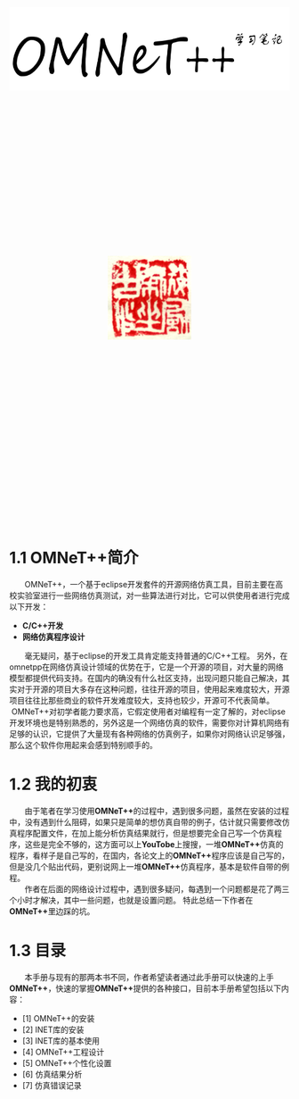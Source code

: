 
&nbsp;
&nbsp;
&nbsp;

&nbsp;
&nbsp;

&nbsp;
&nbsp;

&nbsp;



&nbsp;

<div align="center">

<img src="img/omnetpp-2.png" height="150" width="600" >

 </div>





 &nbsp;

 &nbsp;

 &nbsp;

 &nbsp;

 &nbsp;

 &nbsp;

 &nbsp;

 &nbsp;

 &nbsp;
 <div align="center">

 <img src="img/bookIndia.png" height="150" width="150" >

  </div>
 &nbsp;

 &nbsp;

 &nbsp;

 &nbsp;


 &nbsp;

 &nbsp;

 &nbsp;

 &nbsp;
 &nbsp;

 &nbsp;

 &nbsp;

 &nbsp;

# 1.1 OMNeT++简介
&#160; &#160; &#160; &#160;OMNeT++，一个基于eclipse开发套件的开源网络仿真工具，目前主要在高校实验室进行一些网络仿真测试，对一些算法进行对比，它可以供使用者进行完成以下开发：</br>
- **C/C++开发**
- **网络仿真程序设计**

&#160; &#160; &#160; &#160;毫无疑问，基于eclipse的开发工具肯定能支持普通的C/C++工程。
另外，在omnetpp在网络仿真设计领域的优势在于，它是一个开源的项目，对大量的网络模型都提供代码支持。在国内的确没有什么社区支持，出现问题只能自己解决，其实对于开源的项目大多存在这种问题，往往开源的项目，使用起来难度较大，开源项目往往比那些商业的软件开发难度较大，支持也较少，开源可不代表简单。
&#160; &#160; &#160; &#160;OMNeT++对初学者能力要求高，它假定使用者对编程有一定了解的，对eclipse开发环境也是特别熟悉的，另外这是一个网络仿真的软件，需要你对计算机网络有足够的认识，它提供了大量现有各种网络的仿真例子，如果你对网络认识足够强，那么这个软件你用起来会感到特别顺手的。

# 1.2 我的初衷
&#160; &#160; &#160; &#160;由于笔者在学习使用<b>OMNeT++</b>的过程中，遇到很多问题，虽然在安装的过程中，没有遇到什么阻碍，如果只是简单的想仿真自带的例子，估计就只需要修改仿真程序配置文件，在加上能分析仿真结果就行，但是想要完全自己写一个仿真程序，这些是完全不够的，这方面可以上<b>YouTobe</b>上搜搜，一堆<b>OMNeT++</b>仿真的程序，看样子是自己写的，在国内，各论文上的<b>OMNeT++</b>程序应该是自己写的，但是没几个贴出代码，更别说网上一堆<b>OMNeT++</b>仿真程序，基本是软件自带的例程。</br>
&#160; &#160; &#160; &#160;作者在后面的网络设计过程中，遇到很多疑问，每遇到一个问题都是花了两三个小时才解决，其中一些问题，也就是设置问题。
特此总结一下作者在<b>OMNeT++</b>里边踩的坑。


# 1.3 目录
&#160; &#160; &#160; &#160;本手册与现有的那两本书不同，作者希望读者通过此手册可以快速的上手<b>OMNeT++</b>，快速的掌握<b>OMNeT++</b>提供的各种接口，目前本手册希望包括以下内容：
- [1] OMNeT++的安装
- [2] INET库的安装
- [3] INET库的基本使用
- [4] OMNeT++工程设计
- [5] OMNeT++个性化设置
- [6] 仿真结果分析
- [7] 仿真错误记录
